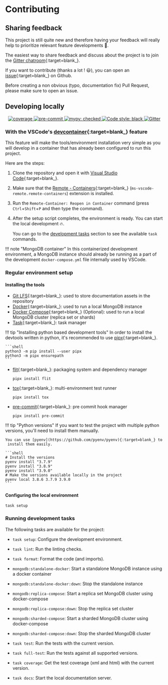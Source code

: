 # Contributing

## Sharing feedback

This project is still quite new and therefore having your feedback will really help to
prioritize relevant feature developments :rocket:.

The easiest way to share feedback and discuss about the project is to join the [Gitter
chatroom](https://gitter.im/odmantic/community?utm_source=share-link&utm_medium=link&utm_campaign=share-link){:target=blank_}.

If you want to contribute (thanks a lot ! :smiley:), you can open an
[issue](https://github.com/art049/odmantic/issues/new){:target=blank_} on Github.

Before creating a non obvious (typo, documentation fix) Pull Request, please make sure
to open an issue.

## Developing locally

<div align="center">
  <a href="https://codecov.io/gh/art049/odmantic" target="_blank">
      <img src="https://codecov.io/gh/art049/odmantic/branch/master/graph/badge.svg?token=3NYZK14STZ"    alt="coverage">
  </a>
  <a href="https://github.com/pre-commit/pre-commit" target="_blank">
      <img src="https://img.shields.io/badge/pre--commit-enabled-brightgreen?logo=pre-commit&logoColor=white"
      alt="pre-commit">
  </a>
  <a href="http://mypy-lang.org/" target="_blank">
      <img src="https://img.shields.io/badge/mypy-checked-informational.svg" alt="mypy: checked">
  </a>
  <a href="https://github.com/python/black" target="_blank">
      <img src="https://img.shields.io/badge/code%20style-black-000000.svg" alt="Code style: black">
  </a>
  <a href="https://gitter.im/odmantic/community?utm_source=badge&utm_medium=badge&utm_campaign=pr-badge"    target="_blank">
      <img src="https://badges.gitter.im/odmantic/community.svg" alt="Gitter">
  </a>
</div>

### With the VSCode's [devcontainer](https://code.visualstudio.com/docs/remote/containers){:target=blank_} feature

This feature will make the tools/environment installation very simple as you will develop
in a container that has already been configured to run this project.

Here are the steps:

1. Clone the repository and open it with [Visual Studio
   Code](https://code.visualstudio.com/){:target=blank_}.
2. Make sure that the [Remote -
    Containers](https://marketplace.visualstudio.com/items?itemName=ms-vscode-remote.remote-containers){:target=blank_}
    (`ms-vscode-remote.remote-containers`) extension is installed.
3. Run the `Remote-Container: Reopen in Container` command (press `Ctrl`+`Shift`+`P` and
   then type the command).
4. After the setup script completes, the environment is ready. You can start the local
   development :fire:.

   You can go to the [development tasks](#running-development-tasks) section to see the
   available `task` commands.

!!! note "MongoDB container"
    In this containerized development environment, a MongoDB instance should already be
    running as a part of the development `docker-compose.yml` file internally used by
    VSCode.

### Regular environment setup

#### Installing the tools

- [Git LFS](https://git-lfs.github.com/){:target=blank_}: used to store documentation assets in the repository
- [Docker](https://docs.docker.com/get-docker/){:target=blank_}: used to run a local MongoDB instance
- [Docker Compose](https://docs.docker.com/compose/install/){:target=blank_} (Optional): used to run a local MongoDB cluster (replica set or shards)
- [Task](https://taskfile.dev){:target=blank_}: task manager

!!! tip "Installing python based development tools"
    In order to install the devtools written in python, it's recommended to use [pipx](https://pipxproject.github.io/pipx/){:target=blank_}.

    ```shell
    python3 -m pip install --user pipx
    python3 -m pipx ensurepath
    ```

- [flit](https://flit.pypa.io/en/latest/){:target=blank_}: packaging system and dependency
  manager
  ```shell
  pipx install flit
  ```

- [tox](https://tox.readthedocs.io/en/latest/){:target=blank_}: multi-environment test runner
  ```shell
  pipx install tox
  ```

- [pre-commit](https://pre-commit.com/){:target=blank_}: pre commit hook manager
  ```shell
  pipx install pre-commit
  ```

!!! tip "Python versions"
    If you want to test the project with multiple python versions, you'll need to
    install them manually.

    You can use [pyenv](https://github.com/pyenv/pyenv){:target=blank_} to
     install them easily.

    ```shell
    # Install the versions
    pyenv install "3.7.9"
    pyenv install "3.8.9"
    pyenv install "3.9.0"
    # Make the versions available locally in the project
    pyenv local 3.8.6 3.7.9 3.9.0
    ```

#### Configuring the local environment
  ```shell
  task setup
  ```

### Running development tasks

The following tasks are available for the project:

* `task setup`: Configure the development environment.

* `task lint`: Run the linting checks.

* `task format`: Format the code (and imports).

* `mongodb:standalone-docker`: Start a standalone MongoDB instance using a docker container

* `mongodb:standalone-docker:down`: Stop the standalone instance

* `mongodb:replica-compose`: Start a replica set MongoDB cluster using docker-compose

* `mongodb:replica-compose:down`: Stop the replica set cluster

* `mongodb:sharded-compose`: Start a sharded MongoDB cluster using docker-compose

* `mongodb:sharded-compose:down`: Stop the sharded MongoDB cluster

* `task test`: Run the tests with the current version.

* `task full-test`: Run the tests against all supported versions.

* `task coverage`: Get the test coverage (xml and html) with the current version.

* `task docs`: Start the local documentation server.
